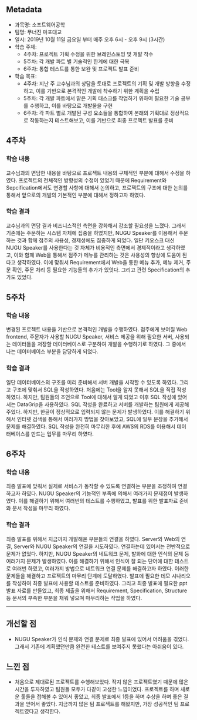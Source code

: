 ## Metadata

- 과목명: 소프트웨어공학
- 팀명: 무너진 마포대교
- 일시: 2019년 10월 11일 금요일 부터 매주 오후 6시 - 오후 9시 (3시간)
- 학습 주제:
  - 4주차: 프로젝트 기획 수정을 위한 브레인스토밍 및 개발 착수
  - 5주차: 각 개발 파트 별 기술적인 한계에 대한 극복
  - 6주차: 통합 테스트를 통한 보완 및 프로젝트 발표 준비
- 학습 목표:
  - 4주차: 지난 주 교수님과의 상담을 토대로 프로젝트의 기획 및 개발 방향을 수정하고, 이를 기반으로 본격적인 개발에 착수하기 위한 계획을 수립
  - 5주차: 각 개발 파트에서 맡은 기획 태스크를 작업하기 위하여 필요한 기술 공부를 수행하고, 이를 바탕으로 개발물을 구현
  - 6주차: 각 파트 별로 개발된 구성 요소들을 통합하여 본래의 기획대로 정상적으로 작동하는지 테스트해보고, 이를 기반으로 최종 프로젝트 발표를 준비

## 4주차

### 학습 내용
교수님과의 면담한 내용을 바탕으로 프로젝트 내용의 구체적인 부분에 대해서 수정을 하였다. 프로젝트의 전체적인 방향성의 수정이 있었기 때문에 Requirement와 Sepcification에서도 변경할 사항에 대해서 논의하고, 프로젝트의 구조에 대한 논의를 통해서 앞으로의 개발의 기본적인 부분에 대해서 정하고자 하였다.

### 학습 결과
교수님과의 면담 결과 비즈니스적인 측면을 강화해서 강조할 필요성을 느꼈다. 그래서 기존에는 주문하는 시스템 자체에 집중을 하였지만, NUGU Speaker를 이용해서 주문하는 것과 함께 점주의 사용성, 경제성에도 집중하게 되었다. 일단 키오스크 대신 NUGU Speaker를 사용한다는 것 자체가 비용적인 측면에서 경제적이라고 생각하였고, 이와 함께 Web을 통해서 점주가 메뉴를 관리하는 것은 사용성의 향상에 도움이 된다고 생각하였다. 이에 맞춰서 Requirement에서 Web을 통한 메뉴 추가, 메뉴 제거, 주문 확인, 주문 처리 등 필요한 기능들의 추가가 있엇다. 그리고 관련 Specification의 추가도 있었다. 


## 5주차

### 학습 내용
변경된 프로젝트 내용을 기반으로 본격적인 개발을 수행하였다. 점주에게 보여질 Web frontend, 주문자가 사용할 NUGU Speaker, 서비스 제공을 위해 필요한 서버, 사용되는 데이터들을 저장할 데이터베이스로 구분하여 개발을 수행하기로 하였다. 그 중에서 나는 데이터베이스 부분을 담당하게 되었다. 

### 학습 결과
일단 데이터베이스의 구조를 미리 준비해서 서버 개발을 시작할 수 있도록 하였다. 그리고 구조에 맞춰서 SQL을 작성하였다. 처음에는 Tool을 알지 못해서 SQL을 직접 작성하였다. 하지만, 팀원들의 조언으로 Tool에 대해서 알게 되었고 이후 SQL 작성에 있어서는 DataGrip을 사용하였다. SQL 작성을 완료하고 서버를 개발하는 팀원에게 제공해주었다. 하지만, 한글이 정상적으로 입력되지 않는 문제가 발생하였다. 이를 해결하기 위해서 인터넷 검색을 통해서 여러가지 방법을 찾아보았고, SQL에 일부 문장을 추가해서 문제를 해결하였다. SQL 작성을 완전히 마무리한 후에 AWS의 RDS를 이용해서 데이터베이스를 만드는 업무를 마무리 하였다.


## 6주차

### 학습 내용
최종 발표에 맞춰서 실제로 서비스가 동작할 수 있도록 연결하는 부분을 조정하여 연결하고자 하였다. NUGU Speaker의 기능적인 부족에 의해서 여러가지 문제점이 발생하였다. 이를 해결하기 위해서 여러번의 테스트를 수행하였고, 발표를 위한 발표자료 준비와 문서 작성을 마무리 하였다.

### 학습 결과
최종 발표를 위해서 지금까지 개발해온 부분들의 연결을 하였다. Server와 Web의 연결, Server와 NUGU Speaker의 연결을 시도하였다. 연결하는데 있어서는 전반적으로 문제가 없었다. 하지만, NUGU Speaker의 네트워크 문제, 발화에 대한 인식의 문제 등 여러가지 문제가 발생하였다. 이를 해결하기 위해서 인식이 잘 되는 단어에 대한 테스트로 여러번 하였고, 여러가지 방법으로 네트워크 연결 문제를 해결하고자 하였다. 이러한 문제들을 해결하고 프로젝트의 마무리 단계에 도달하였다. 발표에 필요한 데모 시나리오를 작성하여 최종 발표에 사용할 테스트를 준비하였다. 그리고 최종 발표에 필요한 ppt 발표 자료를 만들었고, 최종 제출을 위해서 Requirement, Specification, Structure 등 문서의 부족한 부분을 채워 넣으며 마무리하는 작업을 하였다. 


---

## 개선할 점

- NUGU Speaker가 인식 문제와 연결 문제로 최종 발표에 있어서 어려움을 겪었다. 그래서 기존에 계획했던만큼 완전한 테스트를 보여주지 못했다는 아쉬움이 있다.

## 느낀 점

- 처음으로 제대로된 프로젝트를 수행해보았다. 작지 않은 프로젝트였기 때문에 많은 시간을 투자하였고 팀원들 모두가 다같이 고생한 느낌이었다. 프로젝트를 하며 새로운 툴들을 접해볼 수 있어서 좋았고, 최종 발표에서 1등을 하며 수상을 하며 좋은 결과을 얻어서 좋았다. 지금까지 많은 팀 프로젝트를 해왔지만, 가장 성공적인 팀 프로젝트였다고 생각한다.
